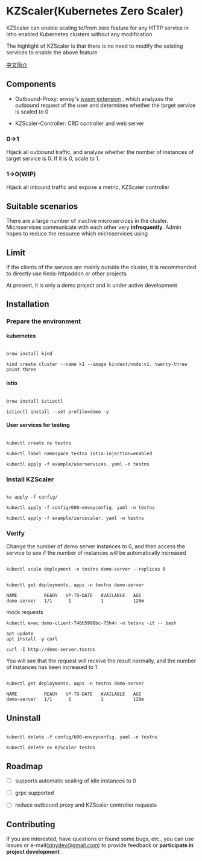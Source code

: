 # KZScaler(Kubernetes Zero Scaler)

KZScaler can enable scaling to/from zero feature for any HTTP service in Istio enabled Kubernetes clusters without any
modification

The highlight of KZScaler is that there is no need to modify the existing services to enable the above feature

[中文简介](README-CN.md)

## Components

* Outbound-Proxy:
  envoy's [wasm extension](https://www.envoyproxy.io/docs/envoy/latest/api-v3/extensions/filters/http/wasm/v3/wasm.proto)
  , which analyzes the outbound request of the user and determines whether the target service is scaled to 0

* KZScaler-Controller: CRD controller and web server

### 0->1

Hijack all outbound traffic, and analyze whether the number of instances of target service is 0. If it is 0, scale to 1.

### 1->0(WIP)

Hijack all inbound traffic and expose a metric, KZScaler controller

## Suitable scenarios

There are a large number of inactive microservices in the cluster. Microservices communicate with each other very
**infrequently**. Admin hopes to reduce the resource which microservices using

## Limit

If the clients of the service are mainly outside the cluster, it is recommended to directly use Keda-httpaddon or other
projects

At present, it is only a demo project and is under active development

## Installation

### Prepare the environment

#### kubernetes

```shell

brew install kind

kind create cluster --name k1 --image kindest/node:v1. twenty-three point three

```

#### istio

```shell

brew install istioctl

istioctl install --set profile=demo -y

```

#### User services for testing

```shell

kubectl create ns testns

kubectl label namespace testns istio-injection=enabled

kubectl apply -f example/userservices. yaml -n testns

```

### Install KZScaler

```shell

ko apply -f config/

kubectl apply -f config/600-envoyconfig. yaml -n testns

kubectl apply -f example/zeroscaler. yaml -n testns

```

### Verify

Change the number of demo server instances to 0, and then access the service to see if the number of instances will be
automatically increased

```shell

kubectl scale deployment -n testns demo-server --replicas 0
```

```shell

kubectl get deployments. apps -n testns demo-server
```

```
NAME          READY   UP-TO-DATE   AVAILABLE   AGE
demo-server   1/1      1           1           128m
```

mock requests

```shell
kubectl exec demo-client-746b5998bc-75h4n -n tetsns -it -- bash

apt update
apt install -y curl

curl -I http://demo-server.testns
```

You will see that the request will receive the result normally, and the number of instances has been increased to 1

```shell

kubectl get deployments. apps -n testns demo-server

```

```
NAME          READY   UP-TO-DATE   AVAILABLE   AGE
demo-server   1/1      1           1           128m
```

## Uninstall

```shell

kubectl delete -f config/600-envoyconfig. yaml -n testns

kubectl delete ns KZScaler testns

```

## Roadmap

- [ ] supports automatic scaling of idle instances to 0

- [ ] grpc supported

- [ ] reduce outbound proxy and KZScaler controller requests

## Contributing

If you are interested, have questions or found some bugs, etc., you can use Issues or e-mail(xinydev@gmail.com) to
provide feedback or **participate in project development**